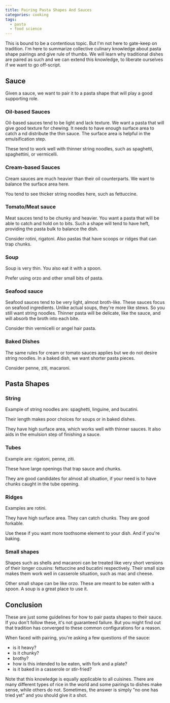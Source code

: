 ```yaml
---
title: Pairing Pasta Shapes And Sauces
categories: cooking
tags:
  - pasta
  - food science
---
```


This is bound to be a contentious topic.
But I'm not here to gate-keep on tradition.
I'm here to summarize collective culinary knowledge about pasta shape pairings and give rule of thumbs.
We will learn why traditional dishes are paired as such and we can extend this knowledge, to liberate ourselves if we
want to go off-script.

## Sauce

Given a sauce, we want to pair it to a pasta shape that will play a good supporting role.

### Oil-based Sauces

Oil-based sauces tend to be light and lack texture.
We want a pasta that will give good texture for chewing.
It needs to have enough surface area to catch a nd distribute the thin sauce.
The surface area is helpful in the emulsification step.

These tend to work well with thinner string noodles, such as spaghetti, spaghettini, or vermicelli.

### Cream-based Sauces

Cream sauces are much heavier than their oil counterparts.
We want to balance the surface area here.

You tend to see thicker string noodles here, such as fettuccine.

### Tomato/Meat sauce

Meat sauces tend to be chunky and heavier.
You want a pasta that will be able to catch and hold on to bits.
Such a shape will tend to have heft, providing the pasta bulk to balance the dish.

Consider rotini, rigatoni.
Also pastas that have scoops or ridges that can trap chunks.

### Soup

Soup is very thin.
You also eat it with a spoon.

Prefer using orzo and other small bits of pasta.

### Seafood sauce

Seafood sauces tend to be very light, almost broth-like.
These sauces focus on seafood ingredients.
Unlike actual soups, they're more like stews.
So you still want string noodles.
Thinner pasta will be delicate, like the sauce, and will absorb the broth into each bite.

Consider thin vermicelli or angel hair pasta.

### Baked Dishes

The same rules for cream or tomato sauces applies but we do not desire string noodles.
In a baked dish, we want shorter pasta pieces.

Consider penne, ziti, macaroni.

## Pasta Shapes

### String

Example of string noodles are: spaghetti, linguine, and bucatini.

Their length makes poor choices for soups or in baked dishes.

They have high surface area, which works well with thinner sauces.
It also aids in the emulsion step of finishing a sauce.

### Tubes

Example are: rigatoni, penne, ziti.

These have large openings that trap sauce and chunks.

They are good candidates for almost all situation, if your need is to have chunks caught in the tube opening.

### Ridges

Examples are rotini.

They have high surface area.
They can catch chunks.
They are good forkable.

Use these if you want more toothsome element to your dish.
And if you're baking.

### Small shapes

Shapes such as shells and macaroni can be treated like very short versions of their longer cousins: fettuccine and
bucatini respectively.
Their small size makes them work well in casserole situation, such as mac and cheese.

Other small shape can be like orzo.
These are meant to be eaten with a spoon.
A soup is a great place to use it.

## Conclusion

These are just some guidelines for how to pair pasta shapes to their sauce.
If you don't follow these, it's not guaranteed failure.
But you might find out that tradition has converged to these common configurations for a reason.

When faced with pairing, you're asking a few questions of the sauce:

- is it heavy?
- is it chunky?
- brothy?
- how is this intended to be eaten, with fork and a plate?
- is it baked in a casserole or stir-fried?

Note that this knowledge is equally applicable to all cuisines.
There are many different types of rice in the world and some pairings to dishes make sense, while others do not.
Sometimes, the answer is simply "no one has tried yet" and you should give it a shot.
